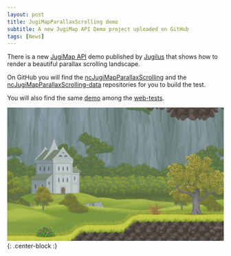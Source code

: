 ```yaml
---
layout: post
title: JugiMapParallaxScrolling demo
subtitle: A new JugiMap API Demo project uploaded on GitHub
tags: [News]
---
```


There is a new [JugiMap API](https://github.com/Jugilus/jugimapAPI) demo published by [Jugilus](https://github.com/Jugilus/) that shows how to render a beautiful parallax scrolling landscape.

On GitHub you will find the [ncJugiMapParallaxScrolling](https://github.com/nCine/ncJugiMapParallaxScrolling) and the [ncJugiMapParallaxScrolling-data](https://github.com/nCine/ncJugiMapParallaxScrolling-data) repositories for you to build the test.

You will also find the same [demo](/web-tests/ncjugimapparallaxscrolling) among the [web-tests](/web-tests).

![ncJugiMapParallaxScrolling](/img/gallery/ncJugiMapParallaxScrolling.png "ncJugiMapParallaxScrolling"){: .center-block :}
